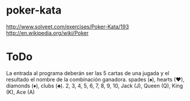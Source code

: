 

poker-kata
================
http://www.solveet.com/exercises/Poker-Kata/193
http://en.wikipedia.org/wiki/Poker

ToDo
=======
La entrada al programa deberán ser las 5 cartas de una jugada y el resultado el nombre de la combinación ganadora.
spades (♠), hearts (♥), diamonds (♦), clubs (♣).
2, 3, 4, 5, 6, 7, 8, 9, 10, Jack (J), Queen (Q), King (K), Ace (A)